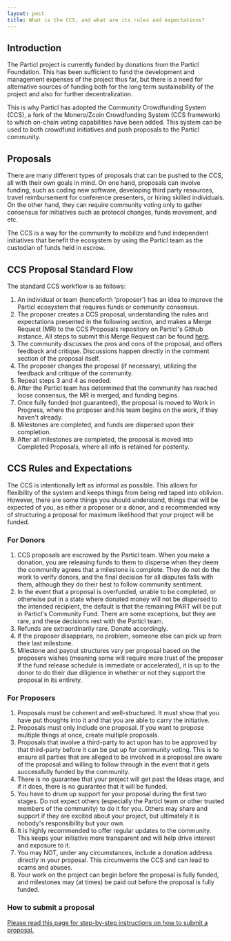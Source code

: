 ```yaml
---
layout: post
title: What is the CCS, and what are its rules and expectations?
---
```


## Introduction

The Particl project is currently funded by donations from the Particl Foundation. This has been sufficient to fund the development and management expenses of the project thus far, but there is a need for alternative sources of funding both for the long term sustainability of the project and also for further decentralization.  

This is why Particl has adopted the Community Crowdfunding System (CCS), a fork of the Monero/Zcoin Crowdfunding System (CCS framework) to which on-chain voting capabilities have been added. This system can be used to both crowdfund initiatives and push proposals to the Particl community.

## Proposals 

There are many different types of proposals that can be pushed to the CCS, all with their own goals in mind. On one hand, proposals can involve funding, such as coding new software, developing third party resources, travel reimbursement for conference presenters, or hiring skilled individuals. On the other hand, they can require community voting only to gather consensus for initiatives such as protocol changes, funds movement, and etc. 

The CCS is a way for the community to mobilize and fund independent initiatives that benefit the ecosystem by using the Particl team as the custodian of funds held in escrow.

## CCS Proposal Standard Flow

The standard CCS workflow is as follows:

1. An individual or team (henceforth 'proposer') has an idea to improve the Particl ecosystem that requires funds or community consensus.
2. The proposer creates a CCS proposal, understanding the rules and expectations presented in the following section, and makes a Merge Request (MR) to the CCS Proposals repository on Particl's Github instance. All steps to submit this Merge Request can be found [here](/how-to-ccs/).
3. The community discusses the pros and cons of the proposal, and offers feedback and critique. Discussions happen directly in the comment section of the proposal itself.
4. The proposer changes the proposal (if necessary), utilizing the feedback and critique of the community.
5. Repeat steps 3 and 4 as needed.
6. After the Particl team has determined that the community has reached loose consensus, the MR is merged, and funding begins.
7. Once fully funded (not guaranteed), the proposal is moved to Work in Progress, where the proposer and his team begins on the work, if they haven't already.
8. Milestones are completed, and funds are dispersed upon their completion.
9. After all milestones are completed, the proposal is moved into Completed Proposals, where all info is retained for posterity.

## CCS Rules and Expectations

The CCS is intentionally left as informal as possible. This allows for flexibility of the system and keeps things from being red taped into oblivion. However, there are some things you should understand, things that will be expected of you, as either a proposer or a donor, and a recommended way of structuring a proposal for maximum likelihood that your project will be funded.

### For Donors

1. CCS proposals are escrowed by the Particl team. When you make a donation, you are releasing funds to them to disperse when they deem the community agrees that a milestone is complete. They do not do the work to verify donors, and the final decision for all disputes falls with them, although they do their best to follow community sentiment.
2. In the event that a proposal is overfunded, unable to be completed, or otherwise put in a state where donated money will not be dispersed to the intended recipient, the default is that the remaining PART will be put in Particl's Community Fund. There are some exceptions, but they are rare, and these decisions rest with the Particl team.
3. Refunds are extraordinarily rare. Donate accordingly.
4. If the proposer disappears, no problem, someone else can pick up from their last milestone.
5. Milestone and payout structures vary per proposal based on the proposers wishes (meaning some will require more trust of the proposer if the fund release schedule is immediate or accelerated), it is up to the donor to do their due diligience in whether or not they support the proposal in its entirety.

### For Proposers

1. Proposals must be coherent and well-structured. It must show that you have put thoughts into it and that you are able to carry the initiative. 
2. Proposals must only include one proposal. If you want to propose multiple things at once, create multiple proposals.
3. Proposals that involve a third-party to act upon has to be approved by that third-party before it can be put up for community voting. This is to ensure all parties that are alleged to be involved in a proposal are aware of the proposal and willing to follow through in the event that it gets successfully funded by the community.
4. There is no guarantee that your project will get past the Ideas stage, and if it does, there is no guarantee that it will be funded.
5. You have to drum up support for your proposal during the first two stages. Do not expect others (especially the Particl team or other trusted members of the community) to do it for you. Others may share and support if they are excited about your project, but ultimately it is nobody's responsibility but your own.
6. It is highly recommended to offer regular updates to the community. This keeps your initiative more transparent and will help drive interest and exposure to it.
7. You may NOT, under any circumstances, include a donation address directly in your proposal. This circumvents the CCS and can lead to scams and abuses.
8. Your work on the project can begin before the proposal is fully funded, and milestones may (at times) be paid out before the proposal is fully funded.

### How to submit a proposal

[Please read this page for step-by-step instructions on how to submit a proposal.](/how-to-ccs/)
